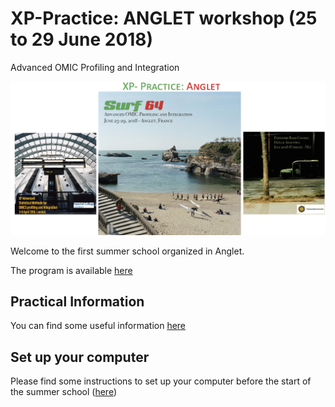 # XP-Practice: ANGLET workshop (25 to 29 June 2018)
Advanced OMIC Profiling and Integration

![](IMAGES/Surf64_small_image.png)

Welcome to the first summer school organized in Anglet. 

The program is available [here](IMAGES/Surf64_brochure_2018_May.pdf)

## Practical Information

You can find some useful information  [here](Information.md)

## Set up your computer 

Please find some instructions to set up your computer before the start of the summer school ([here](Setup.md))


